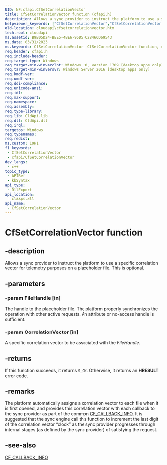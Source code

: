 ```yaml
---
UID: NF:cfapi.CfSetCorrelationVector
title: CfSetCorrelationVector function (cfapi.h)
description: Allows a sync provider to instruct the platform to use a specific correlation vector for telemetry purposes on a placeholder file. This is optional.
helpviewer_keywords: ["CfSetCorrelationVector","CfSetCorrelationVector function","cfapi/CfSetCorrelationVector","cloudApi.cfsetcorrelationvector"]
old-location: cloudapi\cfsetcorrelationvector.htm
tech.root: cloudapi
ms.assetid: B9B05D24-BEE5-4BE6-95D5-C28466D69543
ms.date: 03/31/2023
ms.keywords: CfSetCorrelationVector, CfSetCorrelationVector function, cfapi/CfSetCorrelationVector, cloudApi.cfsetcorrelationvector
req.header: cfapi.h
req.include-header: 
req.target-type: Windows
req.target-min-winverclnt: Windows 10, version 1709 [desktop apps only]
req.target-min-winversvr: Windows Server 2016 [desktop apps only]
req.kmdf-ver: 
req.umdf-ver: 
req.ddi-compliance: 
req.unicode-ansi: 
req.idl: 
req.max-support: 
req.namespace: 
req.assembly: 
req.type-library: 
req.lib: CldApi.lib
req.dll: CldApi.dll
req.irql: 
targetos: Windows
req.typenames: 
req.redist: 
ms.custom: 19H1
f1_keywords:
 - CfSetCorrelationVector
 - cfapi/CfSetCorrelationVector
dev_langs:
 - c++
topic_type:
 - APIRef
 - kbSyntax
api_type:
 - DllExport
api_location:
 - CldApi.dll
api_name:
 - CfSetCorrelationVector
---
```


# CfSetCorrelationVector function

## -description

Allows a sync provider to instruct the platform to use a specific correlation vector for telemetry purposes on a placeholder file. This is optional.

## -parameters

### -param FileHandle [in]

The handle to the placeholder file. The platform properly synchronizes the operation with other active requests. An attribute or no-access handle is sufficient.

### -param CorrelationVector [in]

A specific correlation vector to be associated with the *FileHandle*.

## -returns

If this function succeeds, it returns `S_OK`. Otherwise, it returns an **HRESULT** error code.

## -remarks

The platform automatically assigns a correlation vector to each file when it is first opened, and provides this correlation vector with each callback to the sync provider as part of the common [CF_CALLBACK_INFO](ns-cfapi-cf_callback_info.md). It is suggested that the sync engine call this function to increment the last digit of the correlation vector “clock” as the sync provider progresses through internal stages (as defined by the sync provider) of satisfying the request.

## -see-also

[CF_CALLBACK_INFO](ns-cfapi-cf_callback_info.md)
